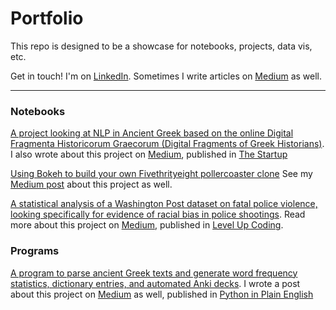 # Portfolio

This repo is designed to be a showcase for notebooks, projects, data vis, etc. 

Get in touch! I'm on [LinkedIn](https://www.linkedin.com/in/alex-leedom/). Sometimes I write articles on [Medium](https://medium.com/@gymnosophist) as well. 

---

### Notebooks 

[A project looking at NLP in Ancient Greek based on the online Digital Fragmenta Historicorum Graecorum (Digital Fragments of Greek Historians)](https://nbviewer.jupyter.org/github/gymnosophist/dfhg_analysis/blob/master/corpus_nlp.ipynb). I also wrote about this project on [Medium](https://medium.com/swlh/what-to-read-next-analyzing-the-digital-fragmenta-historicorum-graecorum-with-python-and-nlp-7618e05433a8), published in [The Startup](https://medium.com/swlh)

[Using Bokeh to build your own Fivethrityeight pollercoaster clone](https://github.com/gymnosophist/rcp_plotting) See my [Medium post](https://medium.com/@gymnosophist/build-your-own-fivethirtyeight-clone-part-1-a9d179ed524b) about this project as well. 

[A statistical analysis of a Washington Post dataset on fatal police violence, looking specifically for evidence of racial bias in police shootings](https://github.com/gymnosophist/fatal_police_shootings). Read more about this project on [Medium](https://levelup.gitconnected.com/morbid-statistics-with-r-6023684aa9bc), published in [Level Up Coding](https://levelup.gitconnected.com/). 

### Programs 

[A program to parse ancient Greek texts and generate word frequency statistics, dictionary entries, and automated Anki decks](https://github.com/gymnosophist/flashy_flashcards). I wrote a post about this project on [Medium](https://medium.com/python-in-plain-english/make-flashier-flashcards-automating-anki-with-python-2744ed025366)  as well, published in [Python in Plain English](https://medium.com/python-in-plain-english)

